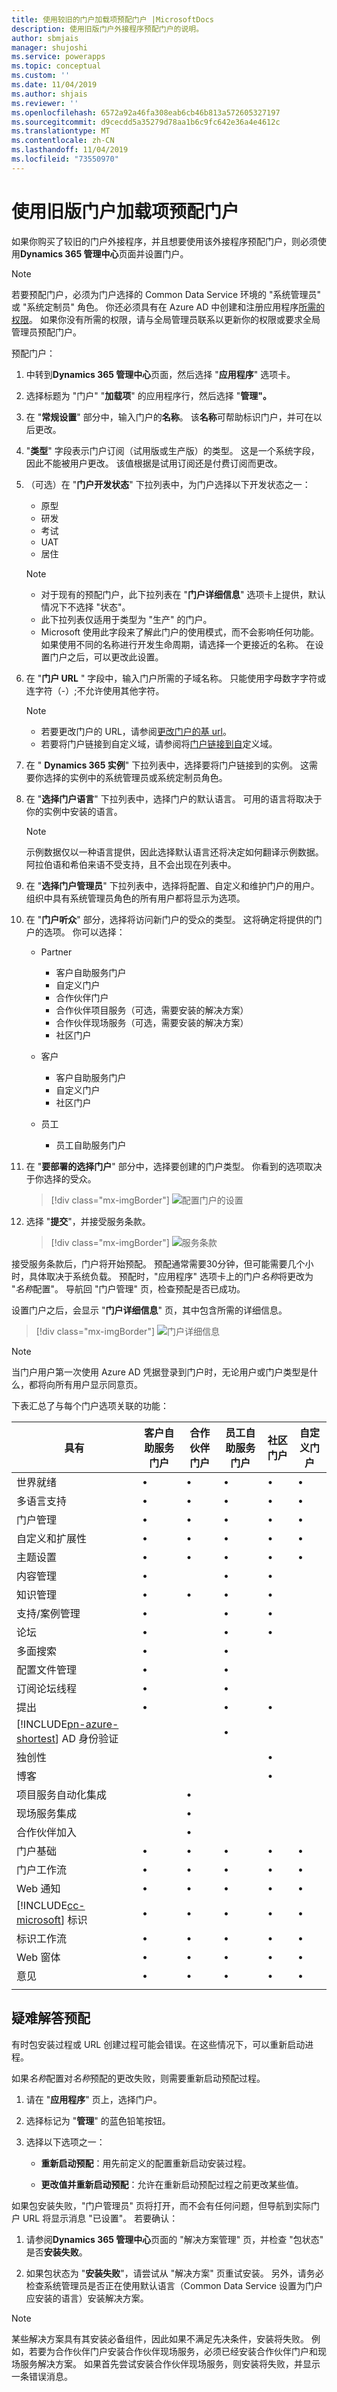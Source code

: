 ```yaml
---
title: 使用较旧的门户加载项预配门户 |MicrosoftDocs
description: 使用旧版门户外接程序预配门户的说明。
author: sbmjais
manager: shujoshi
ms.service: powerapps
ms.topic: conceptual
ms.custom: ''
ms.date: 11/04/2019
ms.author: shjais
ms.reviewer: ''
ms.openlocfilehash: 6572a92a46fa308eab6cb46b813a572605327197
ms.sourcegitcommit: d9cecdd5a35279d78aa1b6c9fc642e36a4e4612c
ms.translationtype: MT
ms.contentlocale: zh-CN
ms.lasthandoff: 11/04/2019
ms.locfileid: "73550970"
---
```

# <a name="provision-a-portal-using-the-older-portal-add-on"></a>使用旧版门户加载项预配门户

如果你购买了较旧的门户外接程序，并且想要使用该外接程序预配门户，则必须使用**Dynamics 365 管理中心**页面并设置门户。

> [!NOTE]
> 若要预配门户，必须为门户选择的 Common Data Service 环境的 "系统管理员" 或 "系统定制员" 角色。 你还必须具有在 Azure AD 中创建和注册应用程序[所需的权限](https://docs.microsoft.com/azure/active-directory/develop/howto-create-service-principal-portal#required-permissions)。 如果你没有所需的权限，请与全局管理员联系以更新你的权限或要求全局管理员预配门户。

预配门户：

1.  中转到**Dynamics 365 管理中心**页面，然后选择 "**应用程序**" 选项卡。

2.  选择标题为 "门户" "**加载项**" 的应用程序行，然后选择 "**管理"。**

3.  在 "**常规设置**" 部分中，输入门户的**名称**。 该**名称**可帮助标识门户，并可在以后更改。

4.  "**类型**" 字段表示门户订阅（试用版或生产版）的类型。 这是一个系统字段，因此不能被用户更改。 该值根据是试用订阅还是付费订阅而更改。

5. （可选）在 "**门户开发状态**" 下拉列表中，为门户选择以下开发状态之一：

    - 原型
    - 研发
    - 考试
    - UAT
    - 居住

    > [!NOTE]
    > - 对于现有的预配门户，此下拉列表在 "**门户详细信息**" 选项卡上提供，默认情况下不选择 "状态"。
    > - 此下拉列表仅适用于类型为 "生产" 的门户。
    > - Microsoft 使用此字段来了解此门户的使用模式，而不会影响任何功能。 如果使用不同的名称进行开发生命周期，请选择一个更接近的名称。 在设置门户之后，可以更改此设置。

5.  在 "**门户 URL** " 字段中，输入门户所需的子域名称。 只能使用字母数字字符或连字符（-）;不允许使用其他字符。

    > [!NOTE]
    > - 若要更改门户的 URL，请参阅[更改门户的基 url](admin/change-base-url.md)。
    > - 若要将门户链接到自定义域，请参阅将[门户链接到自](admin/add-custom-domain.md)定义域。

6.  在 " **Dynamics 365 实例**" 下拉列表中，选择要将门户链接到的实例。 这需要你选择的实例中的系统管理员或系统定制员角色。

7.  在 "**选择门户语言**" 下拉列表中，选择门户的默认语言。 可用的语言将取决于你的实例中安装的语言。 

    > [!NOTE]
    > 示例数据仅以一种语言提供，因此选择默认语言还将决定如何翻译示例数据。 阿拉伯语和希伯来语不受支持，且不会出现在列表中。

8. 在 "**选择门户管理员**" 下拉列表中，选择将配置、自定义和维护门户的用户。 组织中具有系统管理员角色的所有用户都将显示为选项。 

9. 在 "**门户听众**" 部分，选择将访问新门户的受众的类型。 这将确定将提供的门户的选项。 你可以选择：

    -   Partner    
        -   客户自助服务门户
        -   自定义门户
        -   合作伙伴门户
        -   合作伙伴项目服务（可选，需要安装的解决方案）
        -   合作伙伴现场服务（可选，需要安装的解决方案）
        -   社区门户

    -   客户
        -   客户自助服务门户
        -   自定义门户
        -   社区门户

    -   员工
        -   员工自助服务门户

10. 在 "**要部署的选择门户**" 部分中，选择要创建的门户类型。 你看到的选项取决于你选择的受众。

    > [!div class="mx-imgBorder"]
    > ![配置门户的设置](media/configure-settings-portal.png "配置门户的设置")  

11. 选择 "**提交**"，并接受服务条款。
    > [!div class="mx-imgBorder"]
    > ![服务条款](media/terms-of-service.png "服务条款")  

接受服务条款后，门户将开始预配。 预配通常需要30分钟，但可能需要几个小时，具体取决于系统负载。 预配时，"应用程序" 选项卡上的门户*名称*将更改为 "*名称*配置"。 导航回 "门户管理" 页，检查预配是否已成功。

设置门户之后，会显示 "**门户详细信息**" 页，其中包含所需的详细信息。

> [!div class="mx-imgBorder"]
> ![门户详细信息](media/portal-details-prov.png "门户详细信息") 


> [!Note]
> 当门户用户第一次使用 Azure AD 凭据登录到门户时，无论用户或门户类型是什么，都将向所有用户显示同意页。

下表汇总了与每个门户选项关联的功能：

| 具有                                | 客户自助服务门户 | 合作伙伴门户 | 员工自助服务门户 | 社区门户 | 自定义门户 |
|----------------------------------------|------------------------------|----------------|------------------------------|------------------|---------------|
| 世界就绪                            | •                            | •              | •                            | •                | •             |
| 多语言支持                 | •                            | •              | •                            | •                | •             |
| 门户管理                  | •                            | •              | •                            | •                | •             |
| 自定义和扩展性        | •                            | •              | •                            | •                | •             |
| 主题设置                                | •                            | •              | •                            | •                | •             |
| 内容管理                     | •                            |                | •                            | •                |               |
| 知识管理                   | •                            | •              | •                            | •                |               |
| 支持/案例管理                | •                            |                | •                            | •                |               |
| 论坛                                 | •                            |                | •                            | •                |               |
| 多面搜索                         | •                            |                | •                            |                  |               |
| 配置文件管理                     | •                            |                | •                            |                  |               |
| 订阅论坛线程              | •                            |                | •                            |                  |               |
| 提出                               | •                            |                | •                            | •                |               |
| [!INCLUDE[pn-azure-shortest](../../includes/pn-azure-shortest.md)] AD 身份验证                |                              |                | •                            |                  |               |
| 独创性                                  |                              |                |                              | •                |               |
| 博客                                  |                              |                |                              | •                |               |
| 项目服务自动化集成 |                              | •              |                              |                  |               |
| 现场服务集成              |                              | •              |                              |                  |               |
| 合作伙伴加入                     |                              | •              |                              |                  |               |
| 门户基础                            |  •                           | •              |  •                           | •                | •             |
| 门户工作流                       |  •                           | •              |  •                           | •                | •             |
| Web 通知                      |  •                           | •              |  •                           | •                | •             |
| [!INCLUDE[cc-microsoft](../../includes/cc-microsoft.md)] 标识                     |     •                         |  •              |     •                         |   •               | •             |
| 标识工作流                     | •                            |  •             |     •                         |   •               | •             |
| Web 窗体                              |  •                            | •               |    •                          | •                 | •             |
| 意见                               |   •                           |  •              |  •                            | •                 | •             |
||

## <a name="troubleshoot-provisioning"></a>疑难解答预配

有时包安装过程或 URL 创建过程可能会错误。在这些情况下，可以重新启动进程。

如果*名称*配置对*名称*预配的更改失败，则需要重新启动预配过程。

1. 请在 "**应用程序**" 页上，选择门户。
2. 选择标记为 "**管理**" 的蓝色铅笔按钮。
3. 选择以下选项之一：

   - **重新启动预配**：用先前定义的配置重新启动安装过程。

   - **更改值并重新启动预配**：允许在重新启动预配过程之前更改某些值。

如果包安装失败，"门户管理员" 页将打开，而不会有任何问题，但导航到实际门户 URL 将显示消息 "已设置"。 若要确认：

1. 请参阅**Dynamics 365 管理中心**页面的 "解决方案管理" 页，并检查 "包状态" 是否**安装失败**。 

2. 如果包状态为 "**安装失败**"，请尝试从 "解决方案" 页重试安装。 另外，请务必检查系统管理员是否正在使用默认语言（Common Data Service 设置为门户应安装的语言）安装解决方案。

> [!NOTE]
> 某些解决方案具有其安装必备组件，因此如果不满足先决条件，安装将失败。 例如，若要为合作伙伴门户安装合作伙伴现场服务，必须已经安装合作伙伴门户和现场服务解决方案。 如果首先尝试安装合作伙伴现场服务，则安装将失败，并显示一条错误消息。
